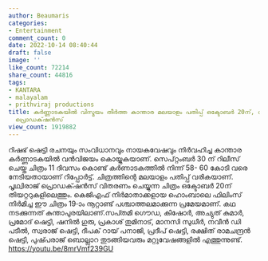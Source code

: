 ```yaml
---
author: Beaumaris
categories:
- Entertainment
comment_count: 0
date: 2022-10-14 08:40:44
draft: false
image: ''
like_count: 72214
share_count: 44816
tags:
- KANTARA
- malayalam
- prithviraj productions
title: കർണ്ണാടകയിൽ വിസ്മയം തീർത്ത കാന്താര മലയാളം പതിപ്പ് ഒക്ടോബർ 20ന്, വിതരണം പൃഥ്വിരാജ്
  പ്രൊഡക്‌ഷൻസ്
view_count: 1919882
---
```


റിഷഭ് ഷെട്ടി രചനയും സംവിധാനവും നായകവേഷവും നിര്‍വഹിച്ച കാന്താര കർണ്ണാടകയിൽ വൻവിജയം കൊയ്യുകയാണ്. സെപ്റ്റംബര്‍ 30 ന് റിലീസ് ചെയ്ത ചിത്രം 11 ദിവസം കൊണ്ട് കര്‍ണാടകത്തില്‍ നിന്ന് 58- 60 കോടി വരെ നേടിയതായാണ് റിപ്പോര്‍ട്ട്. ചിത്രത്തിന്റെ മലയാളം പതിപ്പ് വരികയാണ്. പൃഥ്വിരാജ് പ്രൊഡക്‌ഷൻസ് വിതരണം ചെയ്യുന്ന ചിത്രം ഒക്ടോബർ 20ന് തിയറ്ററുകളിലെത്തും. കെജിഎഫ് നിര്‍മാതാക്കളായ ഹൊംബാലെ ഫിലിംസ് നിർമിച്ച ഈ ചിത്രം 19-ാം നൂറ്റാണ്ട് പശ്ചാത്തലമാക്കുന്ന പ്രമേയമാണ്. കഥ നടക്കുന്നത് കുന്താപുരയിലാണ്.സപ്‍തമി ഗൌഡ, കിഷോര്‍, അച്യുത് കുമാര്‍, പ്രമോദ് ഷെട്ടി, ഷനില്‍ ഗുരു, പ്രകാശ് തുമിനാട്, മാനസി സുധീര്‍, നവീന്‍ ഡി പടീല്‍, സ്വരാജ് ഷെട്ടി, ദീപക് റായ് പനാജി, പ്രദീപ് ഷെട്ടി, രക്ഷിത് രാമചന്ദ്രന്‍ ഷെട്ടി, പുഷ്‍പരാജ് ബൊല്ലാറ തുടങ്ങിയവരും മറ്റുവേഷങ്ങളിൽ എത്തുന്നുണ്ട്. https://youtu.be/8mrVmf239GU